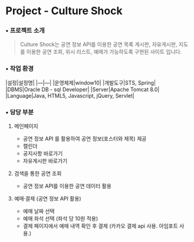 # Project - Culture Shock

### • 프로젝트 소개
> Culture Shock는 공연 정보 API를 이용한 공연 목록 게시판, 자유게시판, 
> 지도를 이용한 공연 조회, 위시 리스트, 예매가 가능하도록 구현된 사이트 입니다.

### • 작업 환경
|설정|설정명|
|—|—|
|운영체제|window10|
|개발도구|STS, Spring|
|DBMS|Oracle DB - sql Developer|
|Server|Apache Tomcat 8.0|
|Language|Java, HTML5, Javascript, jQuery, Servlet|



### • 담당 부분
1. 메인페이지
   * 공연 정보 API 를 활용하여 공연 정보(포스터와 제목) 제공
   * 캘린더
   * 공지사항 바로가기
   * 자유게시판 바로가기
  
2. 검색을 통한 공연 조회
   * 공연 정보 API를 이용한 공연 데이터 활용

3. 예매·결제 (공연 정보 API 활용)
   * 예매 날짜 선택
   * 예매 좌석 선택 (좌석 당 10원 적용)
   * 결제 페이지에서 예매 내역 확인 후 결제 (카카오 결제 api 사용. 아임포트 사용.)
